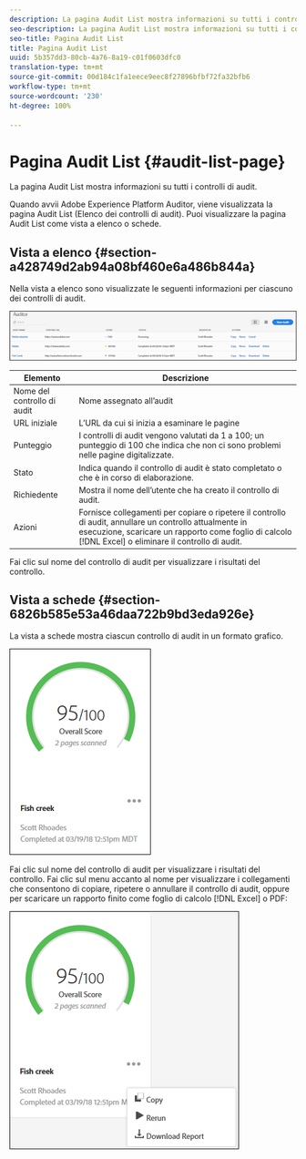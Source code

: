 ```yaml
---
description: La pagina Audit List mostra informazioni su tutti i controlli di audit.
seo-description: La pagina Audit List mostra informazioni su tutti i controlli di audit.
seo-title: Pagina Audit List
title: Pagina Audit List
uuid: 5b357dd3-80cb-4a76-8a19-c01f0603dfc0
translation-type: tm+mt
source-git-commit: 00d184c1fa1eece9eec8f27896bfbf72fa32bfb6
workflow-type: tm+mt
source-wordcount: '230'
ht-degree: 100%

---
```



# Pagina Audit List {#audit-list-page}

La pagina Audit List mostra informazioni su tutti i controlli di audit.

Quando avvii Adobe Experience Platform Auditor, viene visualizzata la pagina Audit List (Elenco dei controlli di audit). Puoi visualizzare la pagina Audit List come vista a elenco o schede.

## Vista a elenco {#section-a428749d2ab94a08bf460e6a486b844a}

Nella vista a elenco sono visualizzate le seguenti informazioni per ciascuno dei controlli di audit.

![](assets/audit-list.png)

| Elemento | Descrizione |
|---|---|
| Nome del controllo di audit | Nome assegnato all’audit |
| URL iniziale | L’URL da cui si inizia a esaminare le pagine |
| Punteggio | I controlli di audit vengono valutati da 1 a 100; un punteggio di 100 che indica che non ci sono problemi nelle pagine digitalizzate. |
| Stato | Indica quando il controllo di audit è stato completato o che è in corso di elaborazione. |
| Richiedente | Mostra il nome dell’utente che ha creato il controllo di audit. |
| Azioni | Fornisce collegamenti per copiare o ripetere il controllo di audit, annullare un controllo attualmente in esecuzione, scaricare un rapporto come foglio di calcolo [!DNL Excel] o eliminare il controllo di audit. |

Fai clic sul nome del controllo di audit per visualizzare i risultati del controllo.

## Vista a schede {#section-6826b585e53a46daa722b9bd3eda926e}

La vista a schede mostra ciascun controllo di audit in un formato grafico.

![](assets/card.png)

Fai clic sul nome del controllo di audit per visualizzare i risultati del controllo. Fai clic sul menu accanto al nome per visualizzare i collegamenti che consentono di copiare, ripetere o annullare il controllo di audit, oppure per scaricare un rapporto finito come foglio di calcolo [!DNL Excel] o PDF:

![](assets/card-menu.png)
